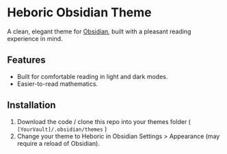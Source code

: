 # Heboric Obsidian Theme

A clean, elegant theme for [Obsidian](https://obsidian.md/), built with a pleasant reading experience in mind.

## Features

- Built for comfortable reading in light and dark modes.
- Easier-to-read mathematics.

## Installation

1. Download the code / clone this repo into your themes folder ( `[YourVault]/.obsidian/themes` )
2. Change your theme to Heboric in Obsidian Settings > Appearance (may require a reload of Obsidian).
